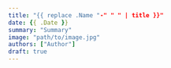 ```yaml
---
title: "{{ replace .Name "-" " " | title }}"
date: {{ .Date }}
summary: "Summary"
image: "path/to/image.jpg"
authors: ["Author"]
draft: true
---
```

